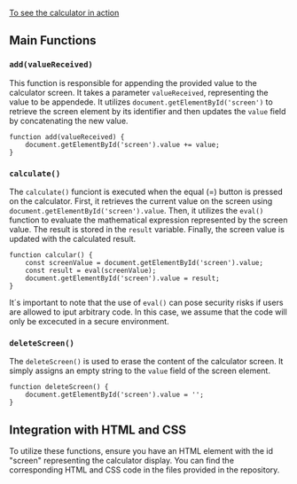 
[To see the calculator in action](https://calculator-vlambo3s-projects.vercel.app/)

## Main Functions

### `add(valueReceived)`

This function is responsible for appending the provided value to the calculator screen. It takes a parameter `valueReceived`, representing the value to be appendede. It utilizes `document.getElementById('screen')` to retrieve the screen element by its identifier and then updates the `value` field by concatenating the new value.

    function add(valueReceived) {
        document.getElementById('screen').value += value;
    }

### `calculate()`

The `calculate()` funciont is executed when the equal (=) button is pressed on the calculator. First, it retrieves the current value on the screen using `document.getElementById('screen').value`. Then, it utilizes the `eval()` function to evaluate the mathematical expression represented by the screen value. The result is stored in the `result` variable. Finally, the screen value is updated with the calculated result.

    function calcular() {
        const screenValue = document.getElementById('screen').value;
        const result = eval(screenValue);
        document.getElementById('screen').value = result;
    }

It´s important to note that the use of `eval()` can pose security risks if users are allowed to iput arbitrary code. In this case, we assume that the code will only be excecuted in a secure environment.

### `deleteScreen()`

The `deleteScreen()` is used to erase the content of the calculator screen. It simply assigns an empty string to the `value` field of the screen element.

    function deleteScreen() {
        document.getElementById('screen').value = '';
    }

## Integration with HTML and CSS

To utilize these functions, ensure you have an HTML element with the id "screen" representing the calculator display. You can find the corresponding HTML and CSS code in the files provided in the repository.
